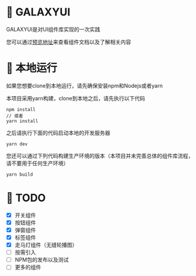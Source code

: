 # 🌌 GALAXYUI
GALAXYUI是对UI组件库实现的一次实践  

您可以通过[预览地址](http://www.galaxyjiang.xyz/galaxyUI)来查看组件文档以及了解相关内容

# 🥽 本地运行
如果您想要clone到本地运行，请先确保安装npm和Nodejs或者yarn  

本项目采用yarn构建，clone到本地之后，请先执行以下代码

```
npm install
// 或者
yarn install
```

之后请执行下面的代码启动本地的开发服务器

```
yarn dev
```

您还可以通过下列代码构建生产环境的版本（本项目并未完善总体的组件库流程，请不要用于任何生产环境）

```
yarn build
```

# 👻 TODO

- [x] 开关组件
- [x] 按钮组件
- [x] 弹窗组件
- [x] 标签组件
- [x] 走马灯组件（无缝轮播图）
- [ ] 按需引入
- [ ] NPM包的发布以及测试
- [ ] 更多的组件
